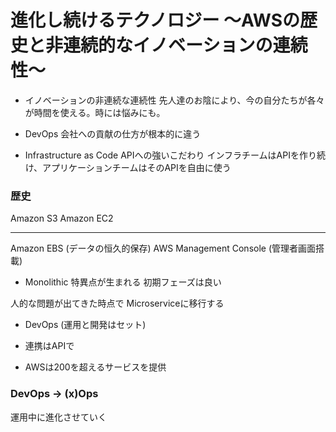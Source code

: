 # 進化し続けるテクノロジー 〜AWSの歴史と非連続的なイノベーションの連続性〜
- イノベーションの非連続な連続性
先人達のお陰により、今の自分たちが各々が時間を使える。時には悩みにも。


- DevOps
会社への貢献の仕方が根本的に違う

- Infrastructure as Code
APIへの強いこだわり
インフラチームはAPIを作り続け、アプリケーションチームはそのAPIを自由に使う

### 歴史
Amazon S3
Amazon EC2
***
Amazon EBS (データの恒久的保存)
AWS Management Console (管理者画面搭載)

- Monolithic
特異点が生まれる
初期フェーズは良い

人的な問題が出てきた時点で
Microserviceに移行する
- DevOps (運用と開発はセット)
- 連携はAPIで


- AWSは200を超えるサービスを提供

### DevOps -> (x)Ops
運用中に進化させていく
